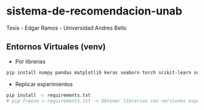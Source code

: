 # sistema-de-recomendacion-unab
Tesis - Edgar Ramos - Universidad Andres Bello

## Entornos Virtuales (venv)
+ Por librerias
```bash
pip install numpy pandas matplotlib keras seaborn torch scikit-learn scikit-surprise tensorflow tensorflow-recommenders
```
+ Replicar experimientos
```bash
pip install -r requirements.txt
# pip freeze > requirements.txt -> Obtener librerias con versiones especificas.
```